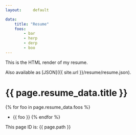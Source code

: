 ```yaml
---
layout:     default

data:
    title: "Resume"
    foos:
        - bar
        - herp
        - derp
        - boo
---
```


This is the HTML render of my resume.

Also available as [JSON]({{ site.url }}/resume/resume.json).

# {{ page.resume_data.title }}

{% for foo in page.resume_data.foos %}
- {{ foo }}
{% endfor %}

This page ID is: {{ page.path }}
